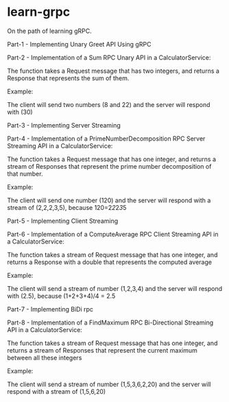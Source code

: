 # learn-grpc
On the path of learning gRPC.

Part-1 - Implementing Unary Greet API Using gRPC

Part-2 - Implementation of  a Sum RPC Unary API in a CalculatorService:

The function takes a Request message that has two integers, and returns a Response that represents the sum of them.

Example:

The client will send two numbers (8 and 22) and the server will respond with (30)

Part-3 - Implementing Server Streaming

Part-4 - Implementation of a  PrimeNumberDecomposition RPC Server Streaming API in a CalculatorService:

The function takes a Request message that has one integer, and returns a stream of Responses that represent the prime number decomposition of that number.

Example:

The client will send one number (120) and the server will respond with a stream of (2,2,2,3,5), because 120=2*2*2*3*5

Part-5 - Implementing Client Streaming

Part-6 - Implementation of a ComputeAverage RPC Client Streaming API in a CalculatorService:

The function takes a stream of Request message that has one integer, and returns a Response with a double that represents the computed average

Example:

The client will send a stream of number (1,2,3,4) and the server will respond with (2.5), because (1+2+3+4)/4 = 2.5 

Part-7 - Implementing BiDi rpc 

Part-8 - Implementation of  a FindMaximum RPC Bi-Directional Streaming API in a CalculatorService:

The function takes a stream of Request message that has one integer, and returns a stream of Responses that represent the current maximum between all these integers

Example:

The client will send a stream of number (1,5,3,6,2,20) and the server will respond with a stream of (1,5,6,20)
